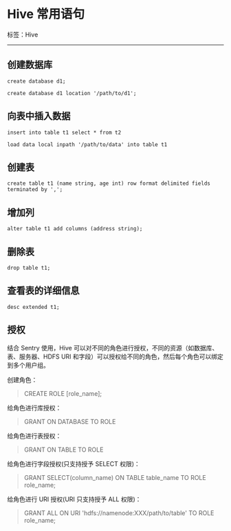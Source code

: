 # Hive 常用语句

标签：Hive

---

## 创建数据库

`create database d1;`

`create database d1 location '/path/to/d1';`

## 向表中插入数据

`insert into table t1 select * from t2`

`load data local inpath '/path/to/data' into table t1`

## 创建表

`create table t1 (name string, age int) row format delimited fields terminated by ',';`

## 增加列

`alter table t1 add columns (address string);`

## 删除表

`drop table t1;`

## 查看表的详细信息

`desc extended t1;`

## 授权

结合 Sentry 使用，Hive 可以对不同的角色进行授权，不同的资源（如数据库、表、服务器、HDFS URI 和字段）可以授权给不同的角色，然后每个角色可以绑定到多个用户组。

创建角色：
> CREATE ROLE [role_name];

给角色进行库授权：
> GRANT <PRIVILEGE> ON DATABASE <dbName> TO ROLE <roleName>

给角色进行表授权：
> GRANT <PRIVILEGE> ON TABLE <tableName> TO ROLE <roleName>

给角色进行字段授权(只支持授予 SELECT 权限)：
> GRANT SELECT(column_name) ON TABLE table_name TO ROLE role_name;

给角色进行 URI 授权(URI 只支持授予 ALL 权限)：
> GRANT ALL ON URI 'hdfs://namenode:XXX/path/to/table' TO ROLE role_name;